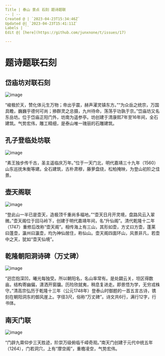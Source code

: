 ```yaml
---
Title | 泰山 景点 石刻 题诗题联
-- | --
Created @ | `2023-04-23T15:34:46Z`
Updated @| `2023-04-23T15:41:11Z`
Labels | ``
Edit @| [here](https://github.com/junxnone/t/issues/17)

---
```

# 题诗题联石刻

## 岱庙坊对联石刻 
![image](https://user-images.githubusercontent.com/2216970/233849181-83de64b5-e91f-4661-a2c3-9c134628ad92.png)

“峻极於天，赞化体元生万物；帝出乎震，赫声濯灵镇东方。”“为众岳之统宗，万国具瞻，巍巍乎德何可尚；撡群灵之总摄，九州待命，荡荡乎功孰于京。”岱庙坊又名东岳坊。位于岱庙正阳门外，坊南为遥参亭。坊创建于清康熙7年至16年间，全石建筑。气势宏伟，雕工精细，是泰山唯一瑰丽的石雕建筑。

## 孔子登临处坊联 
![image](https://user-images.githubusercontent.com/2216970/233849273-d9405245-06bb-47eb-9213-01c9301d2584.png)

“素王独步传千古，圣主遥临庆万年。”位于一天门北，明代嘉靖三十九年（1560）山东巡抚朱衡等建。全石建筑，古朴肃穆，藤萝盘绕，松柏掩映，为登山初阶之佳景。

## 壶天阁联
![image](https://user-images.githubusercontent.com/2216970/233849251-7d44f44a-a4de-4a86-a418-89fa37d2e67a.png)

 “登此山一半已是壶天，造极顶千重尚多福地。”“壶天日月开灵境，盘路风云入翠微。”壶天阁位于回马岭下，创建于明代嘉靖年间，名“升仙阁”。清代乾隆十二年（1747）重修后改称“壶天阁”。相传海上有三山，其形如壶，方丈曰方壶，蓬莱曰蓬壶，瀛州曰瀛壶，均为神仙居住，称仙山。壶天阁四面环山，风景非凡，若壶中之天，犹如“壶天仙境”。



## 乾隆朝阳洞诗碑（万丈碑）
![image](https://user-images.githubusercontent.com/2216970/233849245-f8f18533-b43d-4edc-b591-304141594ace.png)

 “迥峦抱深凹，曦光每独受。所以朝阳名，名山率常有。是处闢云关，坦区得数亩。结构寄幽偏，潇洒开窗牖。历险欣就夷，稍息复进走。即景悟为学，无穷戎株守。”清高宗弘历于乾隆十三年（公元1748年）登泰山时御题的一首五言古诗，镌刻在朝阳洞东的御风崖上。字径3尺，俗称“万丈碑”。诗文共6行，满行12字，行书体。



## 南天门联 
![image](https://user-images.githubusercontent.com/2216970/233849239-84fde541-299a-46cf-9b50-393842b67604.png)

“门辟九霄仰步三天胜迹，阶崇万级俯临千嶂奇观。”南天门创建于元代中统五年（1264），门若洞穴，上有“摩空阁”，重檐凌空，气势宏伟。
